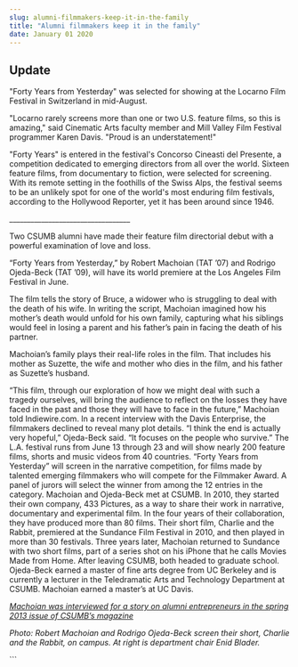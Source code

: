 ```yaml
---
slug: alumni-filmmakers-keep-it-in-the-family
title: "Alumni filmmakers keep it in the family"
date: January 01 2020
---
```


  
<h2>Update</h2>
<p>
  "Forty Years from Yesterday" was selected for showing at the Locarno Film
  Festival in Switzerland in mid-August.
</p>
<p>
  "Locarno rarely screens more than one or two U.S. feature films, so this is
  amazing," said Cinematic Arts faculty member and Mill Valley Film Festival
  programmer Karen Davis. "Proud is an understatement!"
</p>
<p>
  "Forty Years" is entered in the festival's Concorso Cineasti del Presente, a
  competition dedicated to emerging directors from all over the world. Sixteen
  feature films, from documentary to fiction, were selected for screening. With
  its remote setting in the foothills of the Swiss Alps, the festival seems to
  be an unlikely spot for one of the world's most enduring film festivals,
  according to the Hollywood Reporter, yet it has been around since 1946.
</p>
<p>__________________________________</p>
<p></p>
<p>
  Two CSUMB alumni have made their feature film directorial debut with a
  powerful examination of love and loss.
</p>
<p>
  “Forty Years from Yesterday,” by Robert Machoian (TAT ’07) and Rodrigo
  Ojeda-Beck (TAT ’09), will have its world premiere at the Los Angeles Film
  Festival in June.
</p>
<p>
  The film tells the story of Bruce, a widower who is struggling to deal with
  the death of his wife. In writing the script, Machoian imagined how his
  mother’s death would unfold for his own family, capturing what his siblings
  would feel in losing a parent and his father’s pain in facing the death of his
  partner.
</p>
<p>
  Machoian’s family plays their real-life roles in the film. That includes his
  mother as Suzette, the wife and mother who dies in the film, and his father as
  Suzette’s husband.
</p>
<p>
  “This film, through our exploration of how we might deal with such a tragedy
  ourselves, will bring the audience to reflect on the losses they have faced in
  the past and those they will have to face in the future,” Machoian told
  Indiewire.com. In a recent interview with the Davis Enterprise, the filmmakers
  declined to reveal many plot details. “I think the end is actually very
  hopeful,” Ojeda-Beck said. “It focuses on the people who survive.” The L.A.
  festival runs from June 13 through 23 and will show nearly 200 feature films,
  shorts and music videos from 40 countries. “Forty Years from Yesterday” will
  screen in the narrative competition, for films made by talented emerging
  filmmakers who will compete for the Filmmaker Award. A panel of jurors will
  select the winner from among the 12 entries in the category. Machoian and
  Ojeda-Beck met at CSUMB. In 2010, they started their own company, 433
  Pictures, as a way to share their work in narrative, documentary and
  experimental film. In the four years of their collaboration, they have
  produced more than 80 films. Their short film, Charlie and the Rabbit,
  premiered at the Sundance Film Festival in 2010, and then played in more than
  30 festivals. Three years later, Machoian returned to Sundance with two short
  films, part of a series shot on his iPhone that he calls Movies Made from
  Home. After leaving CSUMB, both headed to graduate school. Ojeda-Beck earned a
  master of fine arts degree from UC Berkeley and is currently a lecturer in the
  Teledramatic Arts and Technology Department at CSUMB. Machoian earned a
  master’s at UC Davis.
</p>
<p>
  <em
    ><a href="https://magazine.csumb.edu/news/2013/may/8/making-it-their-own">
      Machoian was interviewed for a story on alumni entrepreneurs in the spring
      2013 issue of CSUMB’s magazine</a
    ></em
  >
</p>
<p>
  <em
    >Photo: Robert Machoian and Rodrigo Ojeda-Beck screen their short, Charlie
    and the Rabbit, on campus. At right is department chair Enid Blader.</em
  >
</p>
<p></p>
<p></p>
<p></p>
```
